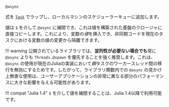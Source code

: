 ```
@async
```

式を [`Task`](@ref) でラップし、ローカルマシンのスケジューラーキューに追加します。

値は `$` を介して `@async` に補間でき、これは値を構築された基盤のクロージャに直接コピーします。これにより、変数の*値*を挿入でき、非同期コードを現在のタスクにおける変数の値の変更から隔離できます。

!!! warning
    公開されているライブラリでは、**並列性が必要ない場合でも**常に `@async` よりも `Threads.@spawn` を優先することを強く推奨します。これは、`@async` の使用が現在のJuliaの実装において*親*タスクのワーカースレッド間の移行を無効にするためです。したがって、ライブラリ関数内での `@async` の見かけ上無害な使用は、ユーザーアプリケーションの非常に異なる部分のパフォーマンスに大きな影響を与える可能性があります。


!!! compat "Julia 1.4"
    `$` を介して値を補間することは、Julia 1.4以降で利用可能です。

